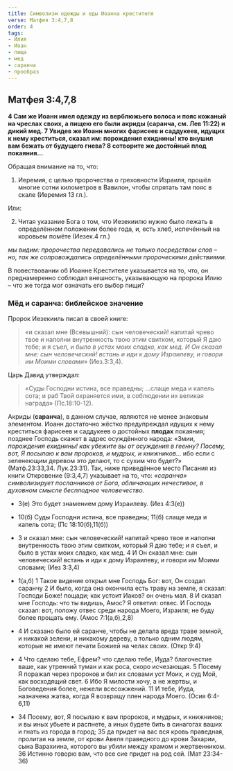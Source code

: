 ```yaml
---
title: Символизм одежды и еды Иоанна крестителя
verse: Матфея 3:4,7,8
order: 4
tags: 
- Илия
- Иоан
- пища
- мед
- саранча
- прообраз
---
```

## Матфея 3:4,7,8

**4 Сам же Иоанн имел одежду из верблюжьего волоса и пояс кожаный на чреслах своих, а пищею его были акриды (саранча, см. Лев 11:22) и дикий мед. 7 Увидев же Иоанн многих фарисеев и саддукеев, идущих к нему креститься, сказал им: порождения ехиднины! кто внушил вам бежать от будущего гнева? 8 сотворите же достойный плод покаяния…**

Обращая внимание на то, что:

1) Иеремия, с целью пророчества о греховности Израиля, прошёл многие сотни километров в Вавилон, чтобы спрятать там пояс в скале (Иеремия 13 гл.). 

Или:

2) Читая указание Бога о том, что Иезекиилю нужно было лежать в определённом положении более года, и, есть хлеб, испечённый на коровьем помёте (Иезек.4 гл.)

*мы видим: пророчества передавались не только посредством слов – но, так же сопровождались определёнными пророческими действиями.*  

В повествовании об Иоанне Крестителе указывается на то, что, он преднамеренно соблюдал внешность, указывающую на пророка Илию – что же тогда мог означать его выбор пищи?

### Мёд и саранча: библейское значение

Пророк Иезекииль писал в своей книге: 

>«и сказал мне (Всевышний): сын человеческий! напитай чрево твое и наполни внутренность твою этим свитком, который Я даю тебе; и я съел, и *было в устах моих сладко, как мед.  И Он сказал мне: сын человеческий! встань и иди к дому Израилеву, и говори им Моими словами*» (Иез.3:3,4). 

Царь Давид утверждал: 

>«Суды Господни истина, все праведны;  …слаще меда и капель сота;  и раб Твой охраняется ими, в соблюдении их великая награда» (Пс.18:10-12). 

Акриды (**саранча**), в данном случае, являются не менее знаковым элементом.  Иоанн достаточно жёстко предупреждал идущих к нему креститься фарисеев и саддукеев о достойных **плодах** покаяния; позднее Господь скажет в адрес осуждённого народа: «Змии, *порождения ехиднины! как убежите вы от осуждения в геенну?  Посему, вот, Я посылаю к вам пророков, и мудрых, и книжников…* ибо если с зеленеющим деревом это делают, то с сухим что будет?» (Матф.23:33,34. Лук.23:31). Так, ниже приведённое место Писания из книги Откровение (9:3,4,7) указывает на то, что: *«саранча» символизирует посланников от Бога, обличающих нечестивое, в духовном смысле бесплодное человечество.* 

- 3(е) Это будет знамением дому Израилеву. (Иез 4:3(е))
- 10(б) Суды Господни истина, все праведны; 11(б) слаще меда и капель сота; (Пс 18:10(б),11(б))
- 3 и сказал мне: сын человеческий! напитай чрево твое и наполни внутренность твою этим свитком, который Я даю тебе; и я съел, и было в устах моих сладко, как мед. 4 И Он сказал мне: сын человеческий! встань и иди к дому Израилеву, и говори им Моими словами; (Иез 3:3,4)

- 1(а,б) 1 Такое видение открыл мне Господь Бог: вот, Он создал саранчу 2 И было, когда она окончила есть траву на земле, я сказал: Господи Боже! пощади; как устоит Иаков? он очень мал. 8 И сказал мне Господь: что ты видишь, Амос? Я ответил: отвес. И Господь сказал: вот, положу отвес среди народа Моего, Израиля; не буду более прощать ему. (Амос 7:1(а,б),2,8)
- 4 И сказано было ей саранче, чтобы не делала вреда траве земной, и никакой зелени, и никакому дереву, а только одним людям, которые не имеют печати Божией на челах своих. (Откр 9:4)

- 4 Что сделаю тебе, Ефрем? что сделаю тебе, Иуда? благочестие ваше, как утренний туман и как роса, скоро исчезающая. 5 Посему Я поражал через пророков и бил их словами уст Моих, и суд Мой, как восходящий свет. 6 Ибо Я милости хочу, а не жертвы, и Боговедения более, нежели всесожжений. 11 И тебе, Иуда, назначена жатва, когда Я возвращу плен народа Моего. (Осия 6:4-6,11)
- 34 Посему, вот, Я посылаю к вам пророков, и мудрых, и книжников; и вы иных убьете и распнете, а иных будете бить в синагогах ваших и гнать из города в город; 35 да придет на вас вся кровь праведная, пролитая на земле, от крови Авеля праведного до крови Захарии, сына Варахиина, которого вы убили между храмом и жертвенником. 36 Истинно говорю вам, что все сие придет на род сей. (Мат 23:34-36)